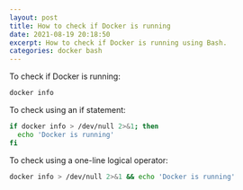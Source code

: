 ```yaml
---
layout: post
title: How to check if Docker is running
date: 2021-08-19 20:18:50
excerpt: How to check if Docker is running using Bash.
categories: docker bash
---
```


To check if Docker is running:

```sh
docker info
```

To check using an if statement:

```bash
if docker info > /dev/null 2>&1; then
  echo 'Docker is running'
fi
```

To check using a one-line logical operator:

```bash
docker info > /dev/null 2>&1 && echo 'Docker is running'
```
